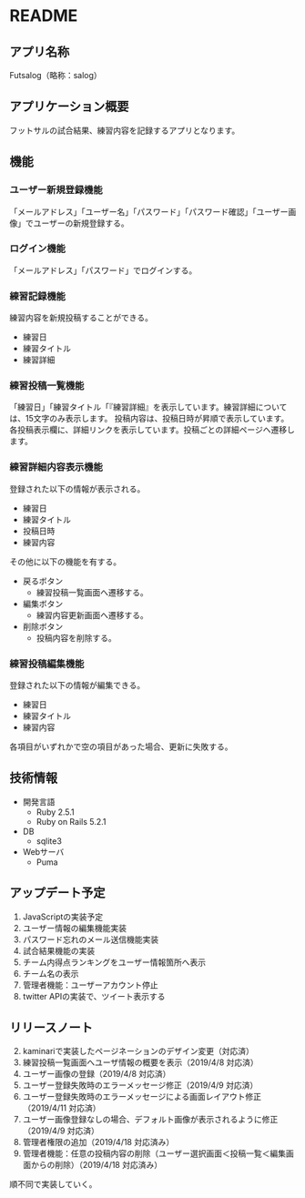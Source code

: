 
# README

## アプリ名称
Futsalog（略称：salog）

## アプリケーション概要
フットサルの試合結果、練習内容を記録するアプリとなります。

## 機能

### ユーザー新規登録機能
「メールアドレス」「ユーザー名」「パスワード」「パスワード確認」「ユーザー画像」でユーザーの新規登録する。

### ログイン機能
「メールアドレス」「パスワード」でログインする。

### 練習記録機能
練習内容を新規投稿することができる。

  - 練習日
  - 練習タイトル
  - 練習詳細

### 練習投稿一覧機能
「練習日」「練習タイトル「『練習詳細』を表示しています。練習詳細については、15文字のみ表示します。
投稿内容は、投稿日時が昇順で表示しています。
各投稿表示欄に、詳細リンクを表示しています。投稿ごとの詳細ページへ遷移します。

### 練習詳細内容表示機能
登録された以下の情報が表示される。

- 練習日
- 練習タイトル
- 投稿日時
- 練習内容

その他に以下の機能を有する。

- 戻るボタン
  - 練習投稿一覧画面へ遷移する。
- 編集ボタン
  - 練習内容更新画面へ遷移する。
- 削除ボタン
  - 投稿内容を削除する。

### 練習投稿編集機能
登録された以下の情報が編集できる。

- 練習日
- 練習タイトル
- 練習内容

各項目がいずれかで空の項目があった場合、更新に失敗する。

## 技術情報
- 開発言語
  - Ruby 2.5.1
  - Ruby on Rails 5.2.1
- DB
  - sqlite3
- Webサーバ
  - Puma

## アップデート予定
1.  JavaScriptの実装予定
5.  ユーザー情報の編集機能実装
9.  パスワード忘れのメール送信機能実装
10. 試合結果機能の実装
11. チーム内得点ランキングをユーザー情報箇所へ表示
12. チーム名の表示
14. 管理者機能：ユーザーアカウント停止
16. twitter APIの実装で、ツイート表示する

## リリースノート
2.  kaminariで実装したページネーションのデザイン変更（対応済）
3.  練習投稿一覧画面へユーザ情報の概要を表示（2019/4/8 対応済）
4.  ユーザー画像の登録（2019/4/8 対応済）
6.  ユーザー登録失敗時のエラーメッセージ修正（2019/4/9 対応済）
7.  ユーザー登録失敗時のエラーメッセージによる画面レイアウト修正（2019/4/11 対応済）
8.  ユーザー画像登録なしの場合、デフォルト画像が表示されるように修正（2019/4/9 対応済）
13. 管理者権限の追加（2019/4/18 対応済み）
15. 管理者機能：任意の投稿内容の削除（ユーザー選択画面＜投稿一覧＜編集画面からの削除）（2019/4/18 対応済み）

順不同で実装していく。
